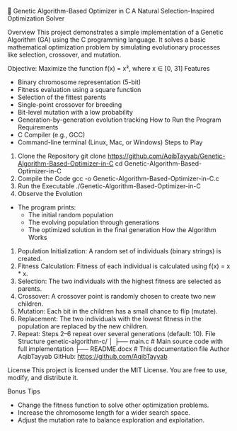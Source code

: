 🧬 Genetic Algorithm-Based Optimizer in C
A Natural Selection-Inspired Optimization Solver

Overview
This project demonstrates a simple implementation of a Genetic Algorithm (GA) using the C programming language. It solves a basic mathematical optimization problem by simulating evolutionary processes like selection, crossover, and mutation.

Objective: Maximize the function
f(x) = x², where x ∈ [0, 31]
Features
- Binary chromosome representation (5-bit)
- Fitness evaluation using a square function
- Selection of the fittest parents
- Single-point crossover for breeding
- Bit-level mutation with a low probability
- Generation-by-generation evolution tracking
How to Run the Program
Requirements
- C Compiler (e.g., GCC)
- Command-line terminal (Linux, Mac, or Windows)
Steps to Play
1. Clone the Repository
   git clone https://github.com/AqibTayyab/Genetic-Algorithm-Based-Optimizer-in-C
   cd Genetic-Algorithm-Based-Optimizer-in-C
2. Compile the Code
   gcc -o Genetic-Algorithm-Based-Optimizer-in-C.c
3. Run the Executable
   ./Genetic-Algorithm-Based-Optimizer-in-C
4. Observe the Evolution
- The program prints:
  - The initial random population
  - The evolving population through generations
  - The optimized solution in the final generation
How the Algorithm Works
1. Population Initialization:
   A random set of individuals (binary strings) is created.
2. Fitness Calculation:
   Fitness of each individual is calculated using f(x) = x * x.
3. Selection:
   The two individuals with the highest fitness are selected as parents.
4. Crossover:
   A crossover point is randomly chosen to create two new children.
5. Mutation:
   Each bit in the children has a small chance to flip (mutate).
6. Replacement:
   The two individuals with the lowest fitness in the population are replaced by the new children.
7. Repeat:
   Steps 2–6 repeat over several generations (default: 10).
File Structure
genetic-algorithm-c/
│
├── main.c          # Main source code with full implementation
├── README.docx     # This documentation file
Author
AqibTayyab
GitHub: https://github.com/AqibTayyab

License
This project is licensed under the MIT License. You are free to use, modify, and distribute it.

Bonus Tips
- Change the fitness function to solve other optimization problems.
- Increase the chromosome length for a wider search space.
- Adjust the mutation rate to balance exploration and exploitation.
